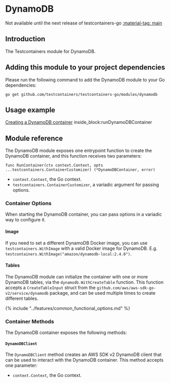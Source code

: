 # DynamoDB

Not available until the next release of testcontainers-go <a href="https://github.com/testcontainers/testcontainers-go"><span class="tc-version">:material-tag: main</span></a>

## Introduction

The Testcontainers module for DynamoDB.

## Adding this module to your project dependencies

Please run the following command to add the DynamoDB module to your Go dependencies:

```
go get github.com/testcontainers/testcontainers-go/modules/dynamodb
```

## Usage example

<!--codeinclude-->
[Creating a DynamoDB container](../../modules/dynamodb/examples_test.go) inside_block:runDynamoDBContainer
<!--/codeinclude-->

## Module reference

The DynamoDB module exposes one entrypoint function to create the DynamoDB container, and this function receives two parameters:

```golang
func RunContainer(ctx context.Context, opts ...testcontainers.ContainerCustomizer) (*DynamoDBContainer, error)
```

- `context.Context`, the Go context.
- `testcontainers.ContainerCustomizer`, a variadic argument for passing options.

### Container Options

When starting the DynamoDB container, you can pass options in a variadic way to configure it.

#### Image

If you need to set a different DynamoDB Docker image, you can use `testcontainers.WithImage` with a valid Docker image
for DynamoDB. E.g. `testcontainers.WithImage("amazon/dynamodb-local:2.4.0")`.

#### Tables

The DynamoDB module can initialize the container with one or more DynamoDB tables, via the `dynamodb.WithCreateTable` function.
This function accepts a `CreateTableInput` struct from the `github.com/aws/aws-sdk-go-v2/service/dynamodb` package, and can be used multiple times to create different tables.

{% include "../features/common_functional_options.md" %}

### Container Methods

The DynamoDB container exposes the following methods:

#### `DynamoDBClient`

The `DynamoDBClient` method creates an AWS SDK v2 DynamoDB client that can be used to interact with the DynamoDB container. This method accepts one parameter:

- `context.Context`, the Go context.
